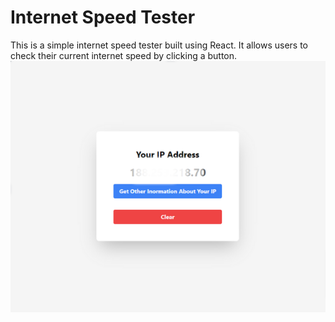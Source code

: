 # Internet Speed Tester

This is a simple internet speed tester built using React. It allows users to check their current internet speed by clicking a button.
<img title="cover-photo" src="./public/downland.png">
